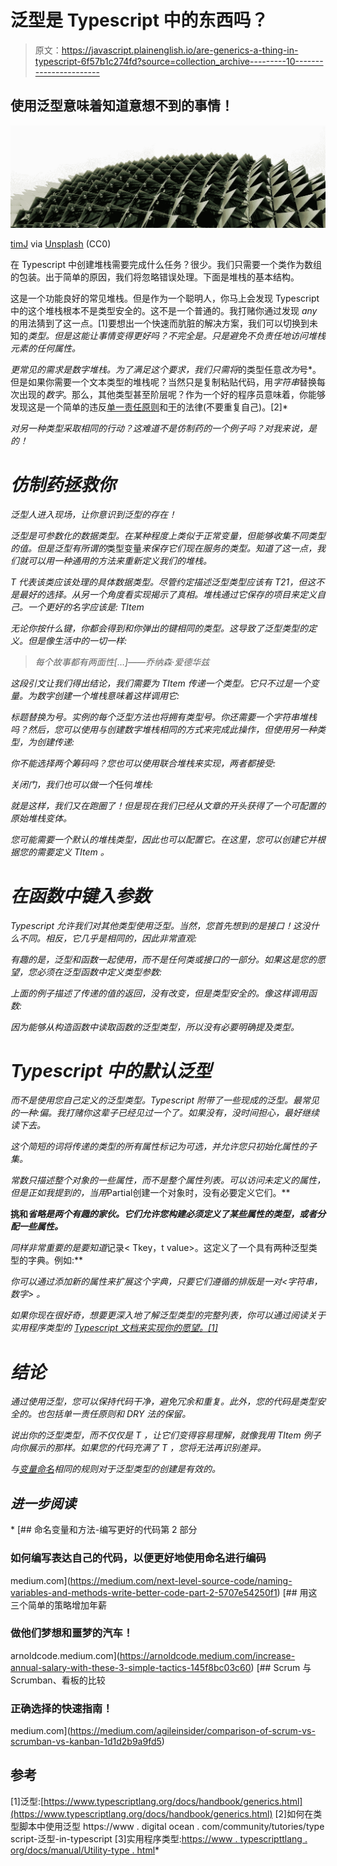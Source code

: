 # 泛型是 Typescript 中的东西吗？

> 原文：<https://javascript.plainenglish.io/are-generics-a-thing-in-typescript-6f57b1c274fd?source=collection_archive---------10----------------------->

## 使用泛型意味着知道意想不到的事情！

![](img/0970581459c005e99c1dcafd441e4f4d.png)

[timJ](https://unsplash.com/@the_roaming_platypus) via [Unsplash](https://unsplash.com/photos/ots0EOYuGtU) (CC0)

在 Typescript 中创建堆栈需要完成什么任务？很少。我们只需要一个类作为数组的包装。出于简单的原因，我们将忽略错误处理。下面是堆栈的基本结构。

这是一个功能良好的常见堆栈。但是作为一个聪明人，你马上会发现 Typescript 中的这个堆栈根本不是类型安全的。这不是一个普通的。我打赌你通过发现 *any* 的用法猜到了这一点。[1]要想出一个快速而肮脏的解决方案，我们可以切换到未知的*类型。但是这能让事情变得更好吗？不完全是。只是避免不负责任地访问堆栈元素的任何属性。*

*更常见的需求是数字堆栈。为了满足这个要求，我们只需将*的类型任意*改为*号*。但是如果你需要一个文本类型的堆栈呢？当然只是复制粘贴代码，用*字符串*替换每次出现的*数字*。那么，其他类型甚至阶层呢？作为一个好的程序员意味着，你能够发现这是一个简单的违反[单一责任原则](https://medium.com/unity-hub/unity-solid-s-single-responsibility-6707d9569e73)和[干](https://medium.com/next-level-source-code/do-you-follow-these-10-principles-for-good-programmers-1445727af447)的法律(不要重复自己)。[2]*

*对另一种类型采取相同的行动？这难道不是仿制药的一个例子吗？对我来说，是的！*

# *仿制药拯救你*

*泛型人进入现场，让你意识到泛型的存在！*

*泛型是可参数化的数据类型。在某种程度上类似于正常变量，但能够收集不同类型的值。但是泛型有所谓的*类型变量*来保存它们现在服务的类型。知道了这一点，我们就可以用一种通用的方法来重新定义我们的堆栈。*

*T 代表该类应该处理的具体数据类型。尽管约定描述泛型类型应该有 T21，但这不是最好的选择。从另一个角度看实现揭示了真相。堆栈通过它保存的项目来定义自己。一个更好的名字应该是: *TItem**

*无论你按什么键，你都会得到和你弹出的键相同的类型。这导致了泛型类型的定义。但是像生活中的一切一样:*

> *每个故事都有两面性[…]——乔纳森·爱德华兹*

*这段引文让我们得出结论，我们需要为 *TItem* 传递一个类型。它只不过是一个变量。为数字创建一个堆栈意味着这样调用它:*

**标题*替换为*号*。实例的每个泛型方法也将拥有类型*号*。你还需要一个字符串堆栈吗？然后，您可以使用与创建数字堆栈相同的方式来完成此操作，但使用另一种类型，为创建传递:*

*你不能选择两个筹码吗？您也可以使用联合堆栈来实现，两者都接受:*

*关闭门，我们也可以做一个*任何*堆栈:*

*就是这样，我们又在跑圈了！但是现在我们已经从文章的开头获得了一个可配置的原始堆栈变体。*

*您可能需要一个默认的堆栈类型，因此也可以配置它。在这里，您可以创建它并根据您的需要定义 *TItem* 。*

# *在函数中键入参数*

*Typescript 允许我们对其他类型使用泛型。当然，您首先想到的是接口！这没什么不同。相反，它几乎是相同的，因此非常直观:*

*有趣的是，泛型和函数一起使用，而不是任何类或接口的一部分。如果这是您的愿望，您必须在泛型函数中定义类型参数:*

*上面的例子描述了传递的值的返回，没有改变，但是类型安全的。像这样调用函数:*

*因为能够从构造函数中读取函数的泛型类型，所以没有必要明确提及类型。*

# *Typescript 中的默认泛型*

*而不是使用您自己定义的泛型类型。Typescript 附带了一些现成的泛型。最常见的一种:*偏<T>。我打赌你这辈子已经见过一个了。如果没有，没时间担心，最好继续读下去。**

*这个简短的词将传递的类型的所有属性标记为可选，并允许您只初始化属性的子集。*

*常数只描述整个对象的一些属性，而不是整个属性列表。可以访问未定义的属性，但是正如我提到的，当用*Partial<T>创建一个对象时，没有必要定义它们。**

**挑<T>和*省略<T>是两个有趣的家伙。它们允许您构建必须定义了某些属性的类型，或者分配一些属性。***

*同样非常重要的是要知道*记录< Tkey，t value>。这定义了一个具有两种泛型类型的字典。例如:**

*你可以通过添加新的属性来扩展这个字典，只要它们遵循的排版是一对<*字符串，数字>* 。*

*如果你现在很好奇，想要更深入地了解泛型类型的完整列表，你可以通过阅读关于实用程序类型的 [Typescript 文档来实现你的愿望。[1]](https://www.typescriptlang.org/docs/handbook/utility-types.html)*

# *结论*

*通过使用泛型，您可以保持代码干净，避免冗余和重复。此外，您的代码是类型安全的。也包括单一责任原则和 DRY 法的保留。*

*说出你的泛型类型，而不仅仅是 *T* ，让它们变得容易理解，就像我用 *TItem* 例子向你展示的那样。如果您的代码充满了 *T* ，您将无法再识别差异。*

*与[变量命名](https://medium.com/next-level-source-code/naming-variables-and-methods-write-better-code-part-2-5707e54250f1)相同的规则对于泛型类型的创建是有效的。*

## *进一步阅读*

*[](https://medium.com/next-level-source-code/naming-variables-and-methods-write-better-code-part-2-5707e54250f1) [## 命名变量和方法-编写更好的代码第 2 部分

### 如何编写表达自己的代码，以便更好地使用命名进行编码

medium.com](https://medium.com/next-level-source-code/naming-variables-and-methods-write-better-code-part-2-5707e54250f1) [](https://arnoldcode.medium.com/increase-annual-salary-with-these-3-simple-tactics-145f8bc03c60) [## 用这三个简单的策略增加年薪

### 做他们梦想和噩梦的汽车！

arnoldcode.medium.com](https://arnoldcode.medium.com/increase-annual-salary-with-these-3-simple-tactics-145f8bc03c60) [](https://medium.com/agileinsider/comparison-of-scrum-vs-scrumban-vs-kanban-1d1d2b9a9fd5) [## Scrum 与 Scrumban、看板的比较

### 正确选择的快速指南！

medium.com](https://medium.com/agileinsider/comparison-of-scrum-vs-scrumban-vs-kanban-1d1d2b9a9fd5) 

## 参考

[1]泛型:[https://www.typescriptlang.org/docs/handbook/generics.html](https://www.typescriptlang.org/docs/handbook/generics.html)
[2]如何在类型脚本中使用泛型 https://www . digital ocean . com/community/tutories/type script-泛型-in-typescript
[3]实用程序类型:[https://www . typescripttlang . org/docs/manual/Utility-type . html](https://www.typescriptlang.org/docs/handbook/utility-types.html)*